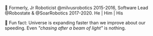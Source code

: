 :turtle: Formerly, Jr Roboticist @milvusrobotics 2015-2016, Software Lead @Robostate & @SoarRobotics 2017-2020.   He | Him | His

:telescope: Fun fact: Universe is expanding faster than we improve about our speeding. Even _"chasing after a beam of light"_ is nothing.

